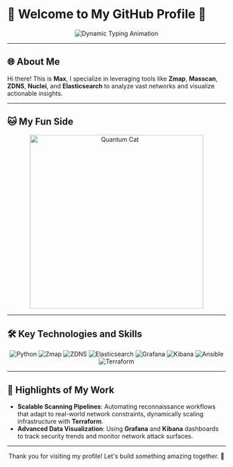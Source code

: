 # 🌌 Welcome to My GitHub Profile 🌌

<p align="center">
  <img src="https://readme-typing-svg.herokuapp.com?font=Fira+Code&size=22&duration=3000&pause=500&color=58F8FF&center=true&vCenter=true&width=600&lines=Exploring+Cybersecurity...;Automating+Bug+Bounty+Workflows...;Building+Dynamic+Scanning+Tools...;Collaborating+on+Open+Source...;Passionate+About+Learning!" alt="Dynamic Typing Animation">
</p>

---

## 🌐 About Me

Hi there! This is **Max**, I specialize in leveraging tools like **Zmap**, **Masscan**, **ZDNS**, **Nuclei**, and **Elasticsearch** to analyze vast networks and visualize actionable insights.

---

## 🐱 My Fun Side

<p align="center">
  <img src="https://media.giphy.com/media/WUlplcMpOCEmTGBtBW/giphy.gif" alt="Quantum Cat" width="400"/>
</p>

---

## 🛠️ Key Technologies and Skills

<p align="center">
  <img src="https://img.shields.io/badge/Python-Scripting%20%26%20Automation-3776AB?style=for-the-badge&logo=python&logoColor=white" alt="Python">
  <img src="https://img.shields.io/badge/Zmap-Fast%20Network%20Scanning-F78C6C?style=for-the-badge&logo=linux&logoColor=white" alt="Zmap">
  <img src="https://img.shields.io/badge/ZDNS-DNS%20Enumeration-0088FF?style=for-the-badge&logo=internetexplorer&logoColor=white" alt="ZDNS">
  <img src="https://img.shields.io/badge/Elasticsearch-Big%20Data%20Storage-005571?style=for-the-badge&logo=elasticsearch&logoColor=white" alt="Elasticsearch">
  <img src="https://img.shields.io/badge/Grafana-Visualization-F46800?style=for-the-badge&logo=grafana&logoColor=white" alt="Grafana">
  <img src="https://img.shields.io/badge/Kibana-Data%20Visualization-00BFBF?style=for-the-badge&logo=kibana&logoColor=white" alt="Kibana">
  <img src="https://img.shields.io/badge/Ansible-Automation-D92525?style=for-the-badge&logo=ansible&logoColor=white" alt="Ansible">
  <img src="https://img.shields.io/badge/Terraform-Infrastructure%20as%20Code-5C4EE5?style=for-the-badge&logo=terraform&logoColor=white" alt="Terraform">
</p>

---

## 🌟 Highlights of My Work

- **Scalable Scanning Pipelines**: Automating reconnaissance workflows that adapt to real-world network constraints, dynamically scaling infrastructure with **Terraform**.
- **Advanced Data Visualization**: Using **Grafana** and **Kibana** dashboards to track security trends and monitor network attack surfaces.

---

<p align="center">
  Thank you for visiting my profile! Let's build something amazing together. 🚀
</p>
